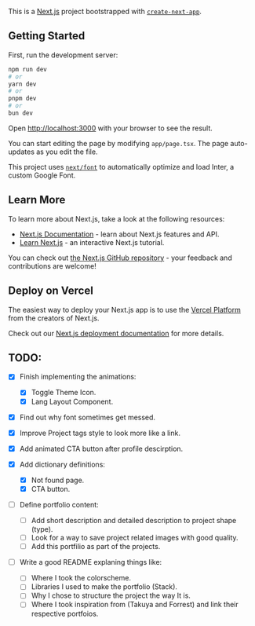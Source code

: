 This is a [Next.js](https://nextjs.org/) project bootstrapped with [`create-next-app`](https://github.com/vercel/next.js/tree/canary/packages/create-next-app).

## Getting Started

First, run the development server:

```bash
npm run dev
# or
yarn dev
# or
pnpm dev
# or
bun dev
```

Open [http://localhost:3000](http://localhost:3000) with your browser to see the result.

You can start editing the page by modifying `app/page.tsx`. The page auto-updates as you edit the file.

This project uses [`next/font`](https://nextjs.org/docs/basic-features/font-optimization) to automatically optimize and load Inter, a custom Google Font.

## Learn More

To learn more about Next.js, take a look at the following resources:

- [Next.js Documentation](https://nextjs.org/docs) - learn about Next.js features and API.
- [Learn Next.js](https://nextjs.org/learn) - an interactive Next.js tutorial.

You can check out [the Next.js GitHub repository](https://github.com/vercel/next.js/) - your feedback and contributions are welcome!

## Deploy on Vercel

The easiest way to deploy your Next.js app is to use the [Vercel Platform](https://vercel.com/new?utm_medium=default-template&filter=next.js&utm_source=create-next-app&utm_campaign=create-next-app-readme) from the creators of Next.js.

Check out our [Next.js deployment documentation](https://nextjs.org/docs/deployment) for more details.

## TODO:

- [x] Finish implementing the animations:

  - [x] Toggle Theme Icon.
  - [x] Lang Layout Component.

- [x] Find out why font sometimes get messed.

- [x] Improve Project tags style to look more like a link.

- [x] Add animated CTA button after profile descirption.

- [x] Add dictionary definitions:

  - [x] Not found page.
  - [x] CTA button.

- [ ] Define portfolio content:

  - [ ] Add short description and detailed description to project shape (type).
  - [ ] Look for a way to save project related images with good quality.
  - [ ] Add this portfilio as part of the projects.

- [ ] Write a good README explaning things like:
  - [ ] Where I took the colorscheme.
  - [ ] Libraries I used to make the portfolio (Stack).
  - [ ] Why I chose to structure the project the way It is.
  - [ ] Where I took inspiration from (Takuya and Forrest) and link their respective portfoios.

